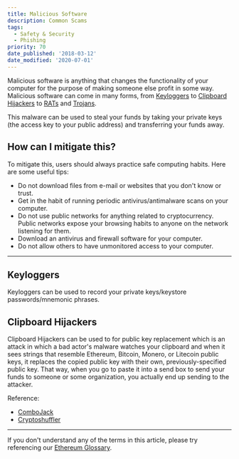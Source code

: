 ```yaml
---
title: Malicious Software
description: Common Scams
tags:
  - Safety & Security
  - Phishing
priority: 70
date_published: '2018-03-12'
date_modified: '2020-07-01'
---
```


Malicious software is anything that changes the functionality of your computer for the purpose of making someone else profit in some way. Malicious software can come in many forms, from [Keyloggers](https://en.wikipedia.org/wiki/Keystroke_logging) to [Clipboard Hijackers](http://whatis.techtarget.com/definition/clipboard-hijack-attack) to [RATs](https://en.wikipedia.org/wiki/Remote_access_trojan) and [Trojans](https://en.wikipedia.org/wiki/Trojan_horse_(computing)).

This malware can be used to steal your funds by taking your private keys (the access key to your public address) and transferring your funds away.

## How can I mitigate this?

To mitigate this, users should always practice safe computing habits. Here are some useful tips:

* Do not download files from e-mail or websites that you don't know or trust.
* Get in the habit of running periodic antivirus/antimalware scans on your computer.
* Do not use public networks for anything related to cryptocurrency. Public networks expose your browsing habits to anyone on the network listening for them.
* Download an antivirus and firewall software for your computer.
* Do not allow others to have unmonitored access to your computer.

---

## Keyloggers

Keyloggers can be used to record your private keys/keystore passwords/mnemonic phrases.

## Clipboard Hijackers

Clipboard Hijackers can be used to for public key replacement which is an attack in which a bad actor's malware watches your clipboard and when it sees strings that resemble Ethereum, Bitcoin, Monero, or Litecoin public keys, it replaces the copied public key with their own, previously-specified public key. That way, when you go to paste it into a send box to send your funds to someone or some organization, you actually end up sending to the attacker.

Reference:

* [ComboJack](https://researchcenter.paloaltonetworks.com/2018/03/unit42-sure-ill-take-new-combojack-malware-alters-clipboards-steal-cryptocurrency/)
* [Cryptoshuffler](https://www.kaspersky.com/blog/cryptoshuffler-bitcoin-stealer/19976/)

---

If you don't understand any of the terms in this article, please try referencing our [Ethereum Glossary](/general-knowledge/ethereum-blockchain/a-glossary-of-common-terms-in-the-ethereum-crypto-space).

